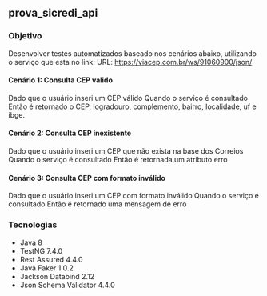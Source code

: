 ## prova_sicredi_api


### Objetivo
Desenvolver testes automatizados baseado nos cenários abaixo, utilizando o serviço que esta no link:
URL: https://viacep.com.br/ws/91060900/json/

#### **Cenário 1:** Consulta CEP valido
Dado que o usuário inseri um CEP válido
Quando o serviço é consultado
Então é retornado o CEP, logradouro, complemento, bairro, localidade, uf e ibge.
#### **Cenário 2:** Consulta CEP inexistente
Dado que o usuário inseri um CEP que não exista na base dos Correios
Quando o serviço é consultado
Então é retornada um atributo erro
#### **Cenário 3:** Consulta CEP com formato inválido
Dado que o usuário inseri um CEP com formato inválido
Quando o serviço é consultado
Então é retornado uma mensagem de erro

### Tecnologias
- Java 8
- TestNG 7.4.0
- Rest Assured 4.4.0
- Java Faker  1.0.2
- Jackson Databind 2.12
- Json Schema Validator 4.4.0


